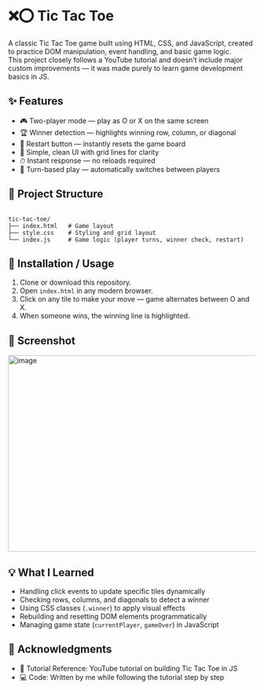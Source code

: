 # ❌⭕ Tic Tac Toe

A classic Tic Tac Toe game built using HTML, CSS, and JavaScript, created to practice DOM manipulation, event handling, and basic game logic.  
This project closely follows a YouTube tutorial and doesn’t include major custom improvements — it was made purely to learn game development basics in JS.

## ✨ Features

- 🎮 Two-player mode — play as O or X on the same screen  
- 🏆 Winner detection — highlights winning row, column, or diagonal  
- 🔄 Restart button — instantly resets the game board  
- 🎨 Simple, clean UI with grid lines for clarity  
- ⏱ Instant response — no reloads required  
- 📜 Turn-based play — automatically switches between players  

## 📂 Project Structure

```

tic-tac-toe/
├── index.html   # Game layout
├── style.css    # Styling and grid layout
└── index.js     # Game logic (player turns, winner check, restart)

```

## 🚀 Installation / Usage

1. Clone or download this repository.  
2. Open `index.html` in any modern browser.  
3. Click on any tile to make your move — game alternates between O and X.  
4. When someone wins, the winning line is highlighted. 

## 📸 Screenshot
<img width="800" height="400" alt="image" src="https://github.com/user-attachments/assets/6710d10f-a033-4e39-9777-b35891a717bf" />

## 💡 What I Learned

- Handling click events to update specific tiles dynamically  
- Checking rows, columns, and diagonals to detect a winner  
- Using CSS classes (`.winner`) to apply visual effects  
- Rebuilding and resetting DOM elements programmatically  
- Managing game state (`currentPlayer`, `gameOver`) in JavaScript  

## 🙌 Acknowledgments

- 🎥 Tutorial Reference: YouTube tutorial on building Tic Tac Toe in JS  
- 💻 Code: Written by me while following the tutorial step by step  
